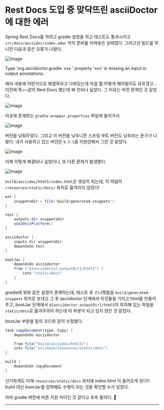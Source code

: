 # Rest Docs 도입 중 맞닥뜨린 asciiDoctor에 대한 에러

Spring Rest Docs를 하려고 gradle 설정을 하고 테스트도 통과시키고 ``src/docs/asciidoc/index.adoc`` 까지 준비를 마쳐놓은 상태였다. 그러고선 빌드를 하니깐 다음과 같은 오류가 나왔다.  

![image](https://user-images.githubusercontent.com/45073750/126065181-01b6fc4b-cf58-493f-bfe1-7dad7627fd31.png)

Type 'org.asciidoctor.gradle. xxx ' property 'xxx' is missing an input or output annotations.  

에러 내용에 어떤식으로 해결하라고 나와있는데 저걸 뭘 어떻게 해야될지도 모르겠고... 이전에 똑~~같이 Rest Docs 했는데 왜 안되나 싶었다. 그 이유는 버전 문제인 것 같았다.  

![image](https://user-images.githubusercontent.com/45073750/126065229-506e7c13-b2f9-4e45-b92f-b334e995cd57.png)

이곳에 존재하는 ``gradle-wrapper.properties`` 파일에 들어가서  

![image](https://user-images.githubusercontent.com/45073750/126065234-3c83abe1-099e-448f-a283-a7809d1784e0.png)

버전을 낮춰주었다. 그리고 이 버전을 낮추니깐 스프링 부트 버전도 낮추라는 문구가 나왔다. 내가 사용하고 있는 버전은 ``6.5.1``을 지원안해서 그런 것 같았다.  

![image](https://user-images.githubusercontent.com/45073750/126065263-13d703e7-22e7-4d4c-8e69-4c25f8b44a11.png)

이제 이렇게 해결되나 싶었더니, 또 다른 문제가 발생했다.  

![image](https://user-images.githubusercontent.com/45073750/126065272-e038b93a-7eac-4f67-85ce-1f21bfba5c4e.png)

``build/asciidoc/html5/index.html``은 생성이 되는데, 이 파일이 ``/resources/static/docs/`` 위치로 옮겨지지 않았다!  

```java
ext {
	snippetsDir = file('build/generated-snippets')
}

test {
	outputs.dir snippetsDir
	useJUnitPlatform()
}

asciidoctor {
	inputs.dir snippetsDir
	dependsOn test
}

bootJar {
	dependsOn asciidoctor
	from ("${asciidoctor.outputDir}/html5") {
		into "static/docs"
	}
}
```

gradle에 위와 같은 설정이 존재하는데, 테스트 후 스니펫들을 ``build/generated-snippets`` 위치로 보내고 그 후 asciidoctor 단계에서 이것들을 가지고 html을 만들어주고, bootJar 단계에서 ``${asciidoctor.outputDir}/html5``의 위치해 있는 파일을 ``static/docs``로 옮겨주어야 하는데 이 부분이 되고 있지 않은 것 같았다.  

bootJar 부분을 밑의 코드와 같이 수정했다.  

```java
task copyDocument(type: Copy) {
    dependsOn asciidoctor

    from file("build/asciidoc/html5/")
    into file("src/main/resources/static/docs")
}

build {
    dependsOn copyDocument
}
```

신기하게도 이제 ``resources/static/docs`` 위치에 index.html 이 들어오게 된다!! build 대신 bootJar를 입력해도 수행이 되는 것을 확인할 수가 있었다.  

아마 gradle 버전에 따른 지원 차이인 것 같다고 추측 중이다. 🤔  

***
